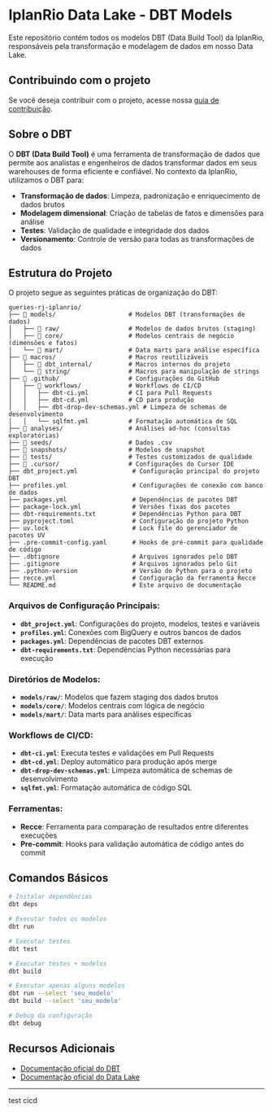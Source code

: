 # IplanRio Data Lake - DBT Models

Este repositório contém todos os modelos DBT (Data Build Tool) da IplanRio, responsáveis pela transformação e modelagem de dados em nosso Data Lake.

## Contribuindo com o projeto

Se você deseja contribuir com o projeto, acesse nossa [guia de contribuição](https://iplan-rio.mintlify.app/data-lake/dbt/colaboracao-queries).

## Sobre o DBT

O **DBT (Data Build Tool)** é uma ferramenta de transformação de dados que permite aos analistas e engenheiros de dados transformar dados em seus warehouses de forma eficiente e confiável. No contexto da IplanRio, utilizamos o DBT para:

- **Transformação de dados**: Limpeza, padronização e enriquecimento de dados brutos
- **Modelagem dimensional**: Criação de tabelas de fatos e dimensões para análise
- **Testes**: Validação de qualidade e integridade dos dados
- **Versionamento**: Controle de versão para todas as transformações de dados

## Estrutura do Projeto

O projeto segue as seguintes práticas de organização do DBT:

```
queries-rj-iplanrio/
├── 📁 models/                    # Modelos DBT (transformações de dados)
│   ├── 📁 raw/                   # Modelos de dados brutos (staging)
│   ├── 📁 core/                  # Modelos centrais de negócio (dimensões e fatos)
│   └── 📁 mart/                  # Data marts para análise específica
├── 📁 macros/                    # Macros reutilizáveis
│   ├── 📁 dbt_internal/          # Macros internos do projeto
│   └── 📁 string/                # Macros para manipulação de strings
├── 📁 .github/                   # Configurações do GitHub
│   ├── 📁 workflows/             # Workflows de CI/CD
│   │   ├── dbt-ci.yml           # CI para Pull Requests
│   │   ├── dbt-cd.yml           # CD para produção
│   │   ├── dbt-drop-dev-schemas.yml # Limpeza de schemas de desenvolvimento
│   │   └── sqlfmt.yml           # Formatação automática de SQL
├── 📁 analyses/                  # Análises ad-hoc (consultas exploratórias)
├── 📁 seeds/                     # Dados .csv 
├── 📁 snapshots/                 # Modelos de snapshot
├── 📁 tests/                     # Testes customizados de qualidade
├── 📁 .cursor/                   # Configurações do Cursor IDE
├── dbt_project.yml               # Configuração principal do projeto DBT
├── profiles.yml                  # Configurações de conexão com banco de dados
├── packages.yml                  # Dependências de pacotes DBT
├── package-lock.yml              # Versões fixas dos pacotes
├── dbt-requirements.txt          # Dependências Python para DBT
├── pyproject.toml                # Configuração do projeto Python
├── uv.lock                       # Lock file do gerenciador de pacotes UV
├── .pre-commit-config.yaml       # Hooks de pré-commit para qualidade de código
├── .dbtignore                    # Arquivos ignorados pelo DBT
├── .gitignore                    # Arquivos ignorados pelo Git
├── .python-version               # Versão do Python para o projeto
├── recce.yml                     # Configuração da ferramenta Recce
└── README.md                     # Este arquivo de documentação
```

### **Arquivos de Configuração Principais:**

- **`dbt_project.yml`**: Configurações do projeto, modelos, testes e variáveis
- **`profiles.yml`**: Conexões com BigQuery e outros bancos de dados
- **`packages.yml`**: Dependências de pacotes DBT externos
- **`dbt-requirements.txt`**: Dependências Python necessárias para execução

### **Diretórios de Modelos:**

- **`models/raw/`**: Modelos que fazem staging dos dados brutos
- **`models/core/`**: Modelos centrais com lógica de negócio
- **`models/mart/`**: Data marts para análises específicas

### **Workflows de CI/CD:**

- **`dbt-ci.yml`**: Executa testes e validações em Pull Requests
- **`dbt-cd.yml`**: Deploy automático para produção após merge
- **`dbt-drop-dev-schemas.yml`**: Limpeza automática de schemas de desenvolvimento
- **`sqlfmt.yml`**: Formatação automática de código SQL

### **Ferramentas:**

- **Recce**: Ferramenta para comparação de resultados entre diferentes execuções
- **Pre-commit**: Hooks para validação automática de código antes do commit

## Comandos Básicos

```bash
# Instalar dependências
dbt deps

# Executar todos os modelos
dbt run

# Executar testes
dbt test

# Executar testes + modelos
dbt build

# Executar apenas alguns modelos
dbt run --select 'seu_modelo'
dbt build --select 'seu_modelo'

# Debug da configuração
dbt debug
```

## Recursos Adicionais

- [Documentação oficial do DBT](https://docs.getdbt.com/docs/introduction)
- [Documentação oficial do Data Lake](https://iplan-rio.mintlify.app/data-lake/overview)

---


test cicd